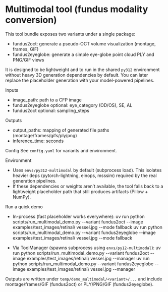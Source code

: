 # Multimodal tool (fundus modality conversion)

This tool bundle exposes two variants under a single package:

- fundus2oct: generate a pseudo-OCT volume visualization (montage, frames, GIF)
- fundus2eyeglobe: generate a simple eye-globe point cloud PLY and PNG/GIF views

It is designed to be lightweight and to run in the shared `py312` environment without heavy 3D generation dependencies by default. You can later replace the placeholder generation with your model-powered pipelines.

Inputs
- image_path: path to a CFP image
- fundus2eyeglobe optional: eye_category (OD/OS), SE, AL
- fundus2oct optional: sampling_steps

Outputs
- output_paths: mapping of generated file paths (montage/frames/gifs/ply/png)
- inference_time: seconds

Config
See `config.yaml` for variants and environment.

Environment
- Uses `envs/py312-multimodal` by default (subprocess load). This isolates heavier deps (pytorch-lightning, einops, msssim) required by the real generation pipelines.
- If these dependencies or weights aren’t available, the tool falls back to a lightweight placeholder path that still produces artifacts (Pillow + NumPy).

Run a quick demo
- In-process (fast placeholder works everywhere):
	uv run python scripts/run_multimodal_demo.py --variant fundus2oct --image examples/test_images/retinal\ vessel.jpg --mode fallback
	uv run python scripts/run_multimodal_demo.py --variant fundus2eyeglobe --image examples/test_images/retinal\ vessel.jpg --mode fallback

- Via ToolManager (spawns subprocess using `envs/py12-multimodal`):
	uv run python scripts/run_multimodal_demo.py --variant fundus2oct --image examples/test_images/retinal\ vessel.jpg --manager
	uv run python scripts/run_multimodal_demo.py --variant fundus2eyeglobe --image examples/test_images/retinal\ vessel.jpg --manager

Outputs are written under `temp/demo_multimodal/<variant>/...` and include montage/frames/GIF (fundus2oct) or PLY/PNG/GIF (fundus2eyeglobe).